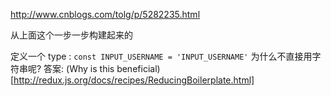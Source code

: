 http://www.cnblogs.com/tolg/p/5282235.html

从上面这个一步一步构建起来的

定义一个 type : `const INPUT_USERNAME = 'INPUT_USERNAME'` 为什么不直接用字符串呢? 答案: (Why is this beneficial)[http://redux.js.org/docs/recipes/ReducingBoilerplate.html]